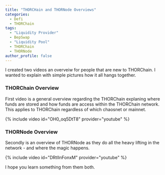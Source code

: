 ```yaml
---
title: "THORCHain and THORNode Overviews"
categories:
  - Defi
  - THORChain
tags:
  - "Liquidity Provider"
  - BepSwap
  - "Liquidity Pool"
  - THORChain
  - THORNode
author_profile: false
---
```


I created two videos an overveiw for people that are new to THORChain. I wanted to explain with simple pictures how it all hangs together. 

### THORChain Overview
First video is a general overview regarding the THORChain explaning where funds are stored and how funds are access within the THORChain network. This applies to THORChain regardless of which chaosnet or mainnet. 

{% include video id="OH0_oq5DtT8" provider="youtube" %}

### THORNode Overview
Secondly is an overview of THORNode as they do all the heavy lifting in the network - and where the magic happens.

{% include video id="DRtlInFonxM" provider="youtube" %}

I hope you learn something from them both. 

